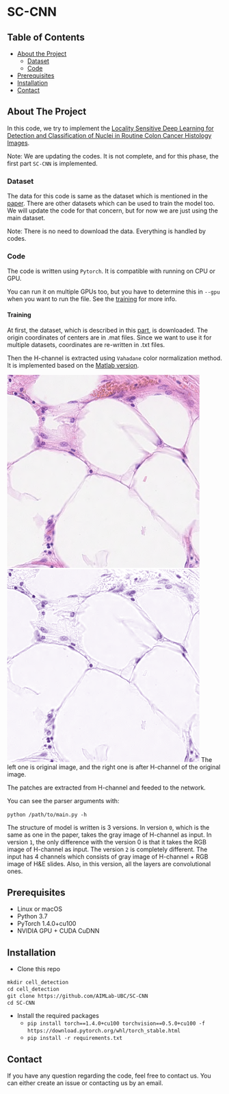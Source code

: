 # SC-CNN

## Table of Contents

* [About the Project](#about-the-project)
  * [Dataset](#dataset)
  * [Code](#code)
* [Prerequisites](#Prerequisites)
* [Installation](#Installation)
* [Contact](#contact)


## About The Project

In this code, we try to implement the [Locality Sensitive Deep Learning for Detection and Classification of Nuclei in Routine Colon Cancer Histology Images](https://ieeexplore.ieee.org/document/7399414).

Note: We are updating the codes. It is not complete, and for this phase, the first part `SC-CNN` is implemented.

### Dataset

The data for this code is same as the dataset which is mentioned in the [paper](https://ieeexplore.ieee.org/document/7399414). 
There are other datasets which can be used to train the model too. We will update the code for that concern, but for now we are just using the main dataset.

Note: There is no need to download the data. Everything is handled by codes.

### Code

The code is written using `Pytorch`. It is compatible with running on CPU or GPU.

You can run it on multiple GPUs too, but you have to determine this in `--gpu` when you want to run the file. See the [training](#training) for more info.

#### Training

At first, the dataset, which is described in this [part](#dataset), is downloaded. 
The origin coordinates of centers are in .mat files. Since we want to use it for multiple datasets, coordinates are re-written in .txt files.

Then the H-channel is extracted using `Vahadane` color normalization method. It is implemented based on the [Matlab version](https://github.com/abhishekvahadane/CodeRelease_ColorNormalization).

<img src="Images/img1.png" height=450 alt="Angular"/> <img src="Images/img1_H_channel.png" height=450 alt="Angular"/>
The left one is original image, and the right one is after H-channel of the original image.

The patches are extracted from H-channel and feeded to the network.

You can see the parser arguments with:

`python /path/to/main.py -h`

The structure of model is written is 3 versions. 
In version `0`, which is the same as one in the paper, takes the gray image of H-channel as input. In version `1`, the only difference with the version 0 is that it takes the RGB image of H-channel as input. 
The version `2` is completely different. The input has 4 channels which consists of gray image of H-channel + RGB image of H&E slides. Also, in this version, all the layers are convolutional ones.

## Prerequisites
- Linux or macOS
- Python 3.7
- PyTorch 1.4.0+cu100
- NVIDIA GPU + CUDA CuDNN

## Installation

- Clone this repo
```
mkdir cell_detection
cd cell_detection
git clone https://github.com/AIMLab-UBC/SC-CNN
cd SC-CNN
```

- Install the required packages
    - `pip install torch==1.4.0+cu100 torchvision==0.5.0+cu100 -f https://download.pytorch.org/whl/torch_stable.html`
    - `pip install -r requirements.txt`

## Contact

If you have any question regarding the code, feel free to contact us. You can either create an issue or contacting us by an email. 
